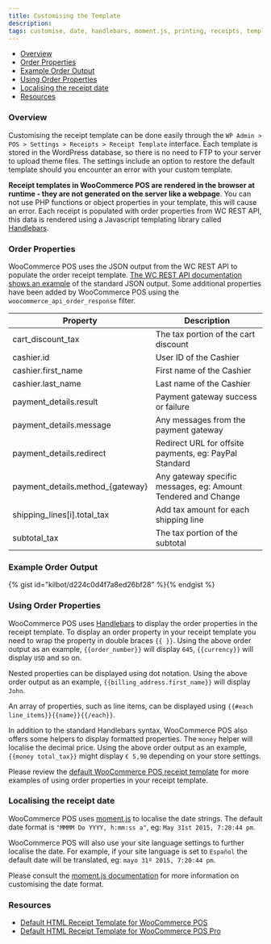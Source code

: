 ```yaml
---
title: Customising the Template
description: 
tags: customise, date, handlebars, moment.js, printing, receipts, template, theme
---
```


* [Overview](#overview)
* [Order Properties](#order-properties)
* [Example Order Output](#example-order-output)
* [Using Order Properties](#using-order-properties)
* [Localising the receipt date](#localising-the-receipt-date)
* [Resources](#resources)

### Overview

Customising the receipt template can be done easily through the `WP Admin > POS > Settings > Receipts > Receipt Template` interface. 
Each template is stored in the WordPress database, so there is no need to FTP to your server to upload theme files. 
The settings include an option to restore the default template should you encounter an error with your custom template. 

**Receipt templates in WooCommerce POS are rendered in the browser at runtime - they are not generated on the server like a webpage**. 
You can not use PHP functions or object properties in your template, this will cause an error. 
Each receipt is populated with order properties from WC REST API, this data is rendered using a Javascript templating library called [Handlebars](http://handlebarsjs.com/).

### Order Properties

WooCommerce POS uses the JSON output from the WC REST API to populate the order receipt template. [The WC REST API documentation shows an example](http://woothemes.github.io/woocommerce-rest-api-docs/#view-an-order) of the standard JSON output. Some additional properties have been added by WooCommerce POS using the `woocommerce_api_order_response` filter.

| Property | Description |
| - | - |
| cart_discount_tax |  The tax portion of the cart discount |
| cashier.id | User ID of the Cashier |
| cashier.first_name | First name of the Cashier |
| cashier.last_name | Last name of the Cashier |
| payment_details.result | Payment gateway success or failure |
| payment_details.message | Any messages from the payment gateway |
| payment_details.redirect | Redirect URL for offsite payments, eg: PayPal Standard |
| payment\_details.method_{gateway} | Any gateway specific messages, eg: Amount Tendered and Change |
| shipping_lines[i].total_tax | Add tax amount for each shipping line |
| subtotal_tax | The tax portion of the subtotal |

### Example Order Output

{% gist id="kilbot/d224c0d4f7a8ed26bf28" %}{% endgist %}

### Using Order Properties

WooCommerce POS uses [Handlebars](http://handlebarsjs.com/) to display the order properties in the receipt template. 
To display an order property in your receipt template you need to wrap the property in double braces `{{ }}`. 
Using the above order output as an example, `{{order_number}}` will display `645`, `{{currency}}` will display `USD` and so on. 

Nested properties can be displayed using dot notation. 
Using the above order output as an example, `{{billing_address.first_name}}` will display `John`.

An array of properties, such as line items, can be displayed using `{{#each line_items}}{{name}}{{/each}}`.

In addition to the standard Handlebars syntax, WooCommerce POS also offers some helpers to display formatted properties. 
The `money` helper will localise the decimal price.
Using the above order output as an example, `{{money total_tax}}` might display `€ 5,90` depending on your store settings.

Please review the [default WooCommerce POS receipt template](https://gist.github.com/kilbot/04b4a4f1c2792b4efff5) for more examples of using order properties in your receipt template.

### Localising the receipt date

WooCommerce POS uses [moment.js](http://momentjs.com/) to localise the date strings. The default date format is `"MMMM Do YYYY, h:mm:ss a"`, eg: `May 31st 2015, 7:20:44 pm`.

WooCommerce POS will also use your site language settings to further localise the date. For example, if your site language is set to `Español` the default date will be translated, eg: `mayo 31º 2015, 7:20:44 pm`.

Please consult the [moment.js documentation](http://momentjs.com/docs/#/parsing/string-format/) for more information on customising the date format.

### Resources

* [Default HTML Receipt Template for WooCommerce POS](https://gist.github.com/kilbot/04b4a4f1c2792b4efff5)
* [Default HTML Receipt Template for WooCommerce POS Pro](https://gist.github.com/kilbot/c9485366a73ceda12041)